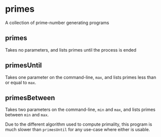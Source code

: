 # primes
A collection of prime-number generating programs

## primes
Takes no parameters, and lists primes until the process is ended

## primesUntil
Takes one parameter on the command-line, `max`, and lists primes less than or equal to `max`.

## primesBetween
Takes two parameters on the command-line, `min` and `max`, and lists primes between `min` and `max`.

Due to the different algorithm used to compute primality, this program is much slower than `primesUntil` for any use-case where either is usable.

